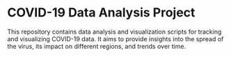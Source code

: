 # COVID-19 Data Analysis Project

This repository contains data analysis and visualization scripts for tracking and visualizing COVID-19 data. It aims to provide insights into the spread of the virus, its impact on different regions, and trends over time.
